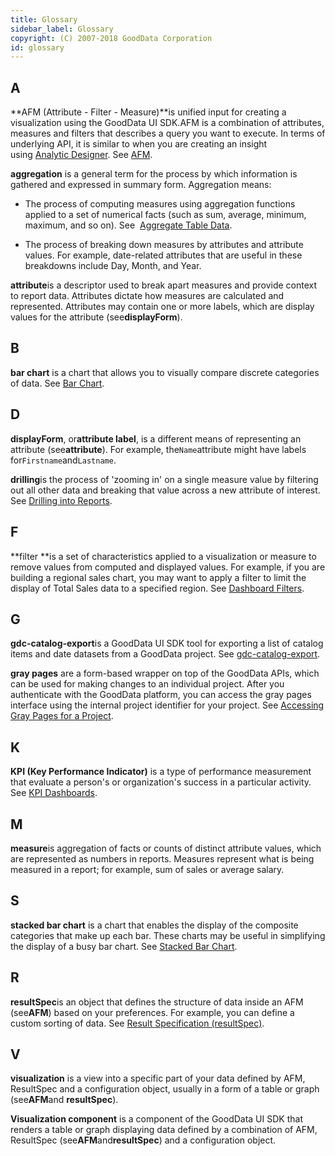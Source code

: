 ```yaml
---
title: Glossary
sidebar_label: Glossary
copyright: (C) 2007-2018 GoodData Corporation
id: glossary
---
```


## A

**AFM \(Attribute - Filter - Measure\)**is unified input for creating a visualization using the GoodData UI SDK.AFM is a combination of attributes, measures and filters that describes a query you want to execute. In terms of underlying API, it is similar to when you are creating an insight using [Analytic Designer](https://help.gooddata.com/display/doc/Create+an+Insight+with+Analytical+Designer). See [AFM](https://confluence.intgdc.com/display/VS/AFM).

**aggregation** is a general term for the process by which information is gathered and expressed in summary form. Aggregation means:

* The process of computing measures using aggregation functions applied to a set of numerical facts \(such as sum, average, minimum, maximum, and so on\). See 
  [Aggregate Table Data](https://help.gooddata.com/display/doc/Aggregate+Table+Data).
  
* The process of breaking down measures by attributes and attribute values. For example, date-related attributes that are useful in these breakdowns include Day, Month, and Year.

**attribute**is a descriptor used to break apart measures and provide context to report data. Attributes dictate how measures are calculated and represented. Attributes may contain one or more labels, which are display values for the attribute \(see**displayForm**\).

## B

**bar chart** is a chart that allows you to visually compare discrete categories of data. See [Bar Chart](https://help.gooddata.com/display/doc/Bar+Chart).

## D

**displayForm**, or**attribute label**, is a different means of representing an attribute \(see**attribute**\). For example, the`Name`attribute might have labels for`Firstname`and`Lastname`.

**drilling**is the process of 'zooming in' on a single measure value by filtering out all other data and breaking that value across a new attribute of interest. See [Drilling into Reports](https://help.gooddata.com/display/doc/Drilling+into+Reports).

## F

**filter **is a set of characteristics applied to a visualization or measure to remove values from computed and displayed values. For example, if you are building a regional sales chart, you may want to apply a filter to limit the display of Total Sales data to a specified region. See [Dashboard Filters](https://help.gooddata.com/display/doc/Dashboard+Filters).

## G

**gdc-catalog-export**is a GoodData UI SDK tool for exporting a list of catalog items and date datasets from a GoodData project. See [gdc-catalog-export](https://confluence.intgdc.com/display/VS/gdc-catalog-export).

**gray pages** are a form-based wrapper on top of the GoodData APIs, which can be used for making changes to an individual project. After you authenticate with the GoodData platform, you can access the gray pages interface using the internal project identifier for your project. See [Accessing Gray Pages for a Project](https://help.gooddata.com/display/developer/Accessing+Gray+Pages+for+a+Project).

## K

**KPI \(Key Performance Indicator\)** is a type of performance measurement that evaluate a person's or organization's success in a particular activity. See [KPI Dashboards](https://help.gooddata.com/display/doc/KPI+Dashboards).

## M

**measure**is aggregation of facts or counts of distinct attribute values, which are represented as numbers in reports. Measures represent what is being measured in a report; for example, sum of sales or average salary.

## S

**stacked bar chart** is a chart that enables the display of the composite categories that make up each bar. These charts may be useful in simplifying the display of a busy bar chart. See [Stacked Bar Chart](https://help.gooddata.com/display/doc/Stacked+Bar+Chart).

## R

**resultSpec**is an object that defines the structure of data inside an AFM \(see**AFM**\) based on your preferences. For example, you can define a custom sorting of data. See [Result Specification \(resultSpec\)](https://confluence.intgdc.com/pages/viewpage.action?pageId=173510453).

## V

**visualization** is a view into a specific part of your data defined by AFM, ResultSpec and a configuration object, usually in a form of a table or graph \(see**AFM**and **resultSpec**\).

**Visualization component** is a component of the GoodData UI SDK that renders a table or graph displaying data defined by a combination of AFM, ResultSpec \(see**AFM**and**resultSpec**\) and a configuration object.